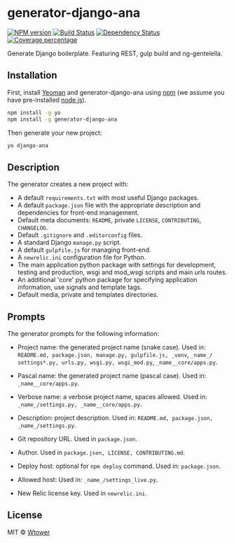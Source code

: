 generator-django-ana 
====================

[![NPM version][npm-image]][npm-url] 
[![Build Status][travis-image]][travis-url] 
[![Dependency Status][daviddm-image]][daviddm-url] 
[![Coverage percentage][coveralls-image]][coveralls-url]

[npm-image]: https://badge.fury.io/js/generator-django-ana.svg
[npm-url]: https://npmjs.org/package/generator-django-ana
[travis-image]: https://travis-ci.org/Wtower/generator-django-ana.svg?branch=master
[travis-url]: https://travis-ci.org/Wtower/generator-django-ana
[daviddm-image]: https://david-dm.org/Wtower/generator-django-ana.svg?theme=shields.io
[daviddm-url]: https://david-dm.org/Wtower/generator-django-ana
[coveralls-image]: https://coveralls.io/repos/Wtower/generator-django-ana/badge.svg
[coveralls-url]: https://coveralls.io/r/Wtower/generator-django-ana

Generate Django boilerplate. Featuring REST, gulp build and ng-gentelella.

Installation
------------

First, install [Yeoman](http://yeoman.io) and generator-django-ana using [npm](https://www.npmjs.com/) (we assume you have pre-installed [node.js](https://nodejs.org/)).

```bash
npm install -g yo
npm install -g generator-django-ana
```

Then generate your new project:

```bash
yo django-ana
```

Description
-----------

The generator creates a new project with:

- A default `requirements.txt` with most useful Django packages.
- A default `package.json` file with the appropriate description and dependencies for front-end management.
- Default meta documents: `README`, private `LICENSE`, `CONTRIBUTING`, `CHANGELOG`.
- Default `.gitignore` and `.editorconfig` files.
- A standard Django `manage.py` script.
- A default `gulpfile.js` for managing front-end.
- A `newrelic.ini` configuration file for Python.
- The main application python package with settings for development, testing and production, wsgi and mod_wsgi scripts
  and main urls routes.
- An additional 'core' python package for specifying application information, use signals and template tags.
- Default media, private and templates directories.

Prompts
-------

The generator prompts for the following information:

- Project name: the generated project name (snake case).
  Used in: `README.md, package.json, manage.py, gulpfile.js, _venv`, 
  `_name_/ settings*.py, urls.py, wsgi.py, wsgi_mod.py`,
  `_name__core/apps.py`.
  
- Pascal name: the generated project name (pascal case).
  Used in: `_name__core/apps.py`.
  
- Verbose name: a verbose project name, spaces allowed.
  Used in: `_name_/settings.py, _name__core/apps.py`.

- Description: project description.
  Used in: `README.md, package.json, _name_/settings.py`.

- Git repository URL. Used in `package.json`.

- Author. Used in `package.json, LICENSE, CONTRIBUTING.md`.

- Deploy host: optional for `npm deploy` command.
  Used in: `package.json`.

- Allowed host: Used in: `_name_/settings_live.py`.

- New Relic license key. Used in `newrelic.ini`.

License
-------

MIT © [Wtower](https://github.com/Wtower)
